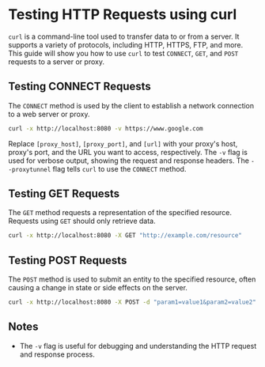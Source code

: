 
# Testing HTTP Requests using curl

`curl` is a command-line tool used to transfer data to or from a server. It supports a variety of protocols, including HTTP, HTTPS, FTP, and more. This guide will show you how to use `curl` to test `CONNECT`, `GET`, and `POST` requests to a server or proxy.

## Testing CONNECT Requests

The `CONNECT` method is used by the client to establish a network connection to a web server or proxy.

```sh
curl -x http://localhost:8080 -v https://www.google.com
```

Replace `[proxy_host]`, `[proxy_port]`, and `[url]` with your proxy's host, proxy's port, and the URL you want to access, respectively. The `-v` flag is used for verbose output, showing the request and response headers. The `--proxytunnel` flag tells `curl` to use the `CONNECT` method.

## Testing GET Requests

The `GET` method requests a representation of the specified resource. Requests using `GET` should only retrieve data.

```sh
curl -x http://localhost:8080 -X GET "http://example.com/resource"
```

## Testing POST Requests

The `POST` method is used to submit an entity to the specified resource, often causing a change in state or side effects on the server.

```sh
curl -x http://localhost:8080 -X POST -d "param1=value1&param2=value2" "http://example.com/resource"
```

## Notes
- The `-v` flag is useful for debugging and understanding the HTTP request and response process.
